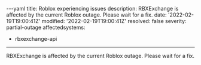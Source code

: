 ---yaml
title: Roblox experiencing issues
description: RBXExchange is affected by the current Roblox outage. Please wait for a fix.
date: '2022-02-19T19:00:41Z'
modified: '2022-02-19T19:00:41Z'
resolved: false
severity: partial-outage
affectedsystems:
  - rbxexchange-api
---
RBXExchange is affected by the current Roblox outage. Please wait for a fix.

